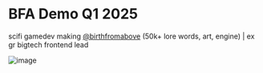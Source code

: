 # BFA Demo Q1 2025
scifi gamedev making [@birthfromabove](https://x.com/birthfromabove) (50k+ lore words, art, engine) | ex gr bigtech frontend lead 

![image](https://github.com/user-attachments/assets/3e648613-8b93-4657-a456-09b07c009353)


